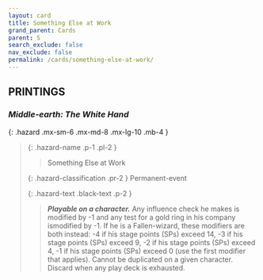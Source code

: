```yaml
---
layout: card
title: Something Else at Work
grand_parent: Cards
parent: S
search_exclude: false
nav_exclude: false
permalink: /cards/something-else-at-work/
---
```


## PRINTINGS


### _Middle-earth: The White Hand_

{: .hazard .mx-sm-6 .mx-md-8 .mx-lg-10 .mb-4 }
> {: .hazard-name .p-1 .pl-2 }
> > <div class="hazard-mp"></div>
> > <div class="card-name">Something Else at Work</div>
>
> {: .hazard-classification .pr-2 }
> Permanent-event
>
> {: .hazard-text .black-text .p-2 }
> > ***Playable on a character.*** Any influence check he makes is modified by -1 and any test for a gold ring in his company ismodified by -1. If he is a Fallen-wizard, these modifiers are both instead: -4 if his stage points (SPs) exceed 14, -3 if his stage points (SPs) exceed 9, -2 if his stage points (SPs) exceed 4, -1 if his stage points (SPs) exceed 0 (use the first modifier that applies). Cannot be duplicated on a given character. Discard when any play deck is exhausted.  
>

